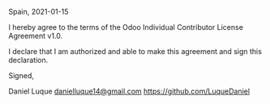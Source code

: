 Spain, 2021-01-15

I hereby agree to the terms of the Odoo Individual Contributor License
Agreement v1.0.

I declare that I am authorized and able to make this agreement and sign this
declaration.

Signed,

Daniel Luque danielluque14@gmail.com https://github.com/LuqueDaniel
